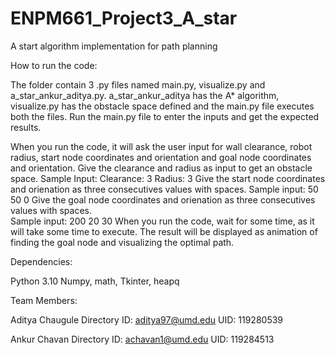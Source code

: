 # ENPM661_Project3_A_star
A start algorithm implementation for path planning

How to run the code:

The folder contain 3 .py files named main.py, visualize.py and a_star_ankur_aditya.py.
a_star_ankur_aditya has the A* algorithm, visualize.py has the obstacle space defined and the main.py file executes both the files.
Run the main.py file to enter the inputs and get the expected results.

When you run the code, it will ask the user input for wall clearance, robot radius, start node coordinates and orientation and goal node coordinates and orientation.
Give the clearance and radius as input to get an obstacle space. 
Sample Input:
Clearance: 3
Radius: 3
Give the start node coordinates and orienation as three consecutives values with spaces. 
Sample input: 50 50 0
Give the goal node coordinates and orienation as three consecutives values with spaces.  
Sample input: 200 20 30
When you run the code, wait for some time, as it will take some time to execute.
The result will be displayed as animation of finding the goal node and visualizing the optimal path.

Dependencies:

Python 3.10
Numpy, math, Tkinter, heapq

Team Members:

Aditya Chaugule
Directory ID: aditya97@umd.edu
UID: 119280539

Ankur Chavan
Directory ID: achavan1@umd.edu
UID: 119284513


